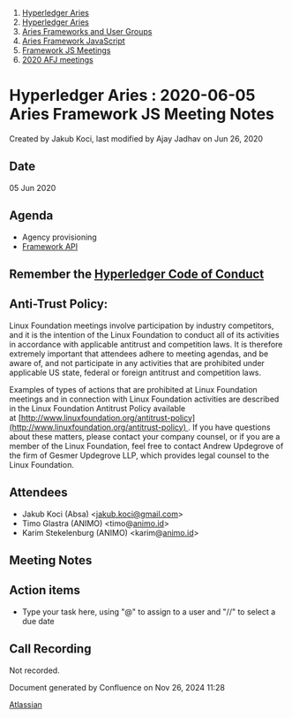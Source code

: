 1. [Hyperledger Aries](index.html)
2. [Hyperledger Aries](Hyperledger-Aries_18481154.html)
3. [Aries Frameworks and User Groups](Aries-Frameworks-and-User-Groups_18481290.html)
4. [Aries Framework JavaScript](Aries-Framework-JavaScript_18482463.html)
5. [Framework JS Meetings](Framework-JS-Meetings_18482467.html)
6. [2020 AFJ meetings](2020-AFJ-meetings_18513105.html)

# Hyperledger Aries : 2020-06-05 Aries Framework JS Meeting Notes

Created by Jakub Koci, last modified by Ajay Jadhav on Jun 26, 2020

## Date

05 Jun 2020

## Agenda

- Agency provisioning
- [Framework API](https://github.com/hyperledger/aries-framework-javascript/issues/44)

## Remember the [Hyperledger Code of Conduct](https://lf-hyperledger.atlassian.net/wiki/display/HYP/Hyperledger+Code+of+Conduct)

## Anti-Trust Policy:

Linux Foundation meetings involve participation by industry competitors, and it is the intention of the Linux Foundation to conduct all of its activities in accordance with applicable antitrust and competition laws. It is therefore extremely important that attendees adhere to meeting agendas, and be aware of, and not participate in any activities that are prohibited under applicable US state, federal or foreign antitrust and competition laws.

Examples of types of actions that are prohibited at Linux Foundation meetings and in connection with Linux Foundation activities are described in the Linux Foundation Antitrust Policy available at [http://www.linuxfoundation.org/antitrust-policy](http://www.linuxfoundation.org/antitrust-policy) . If you have questions about these matters, please contact your company counsel, or if you are a member of the Linux Foundation, feel free to contact Andrew Updegrove of the firm of Gesmer Updegrove LLP, which provides legal counsel to the Linux Foundation.

## Attendees

- Jakub Koci (Absa) &lt;jakub.koci@gmail.com&gt;
- Timo Glastra (ANIMO) &lt;timo@[animo.id](http://animo.id)&gt;
- Karim Stekelenburg (ANIMO) &lt;karim@[animo.id](http://animo.id)&gt;

## Meeting Notes

## Action items

- Type your task here, using "@" to assign to a user and "//" to select a due date

## Call Recording

Not recorded.

Document generated by Confluence on Nov 26, 2024 11:28

[Atlassian](http://www.atlassian.com/)

